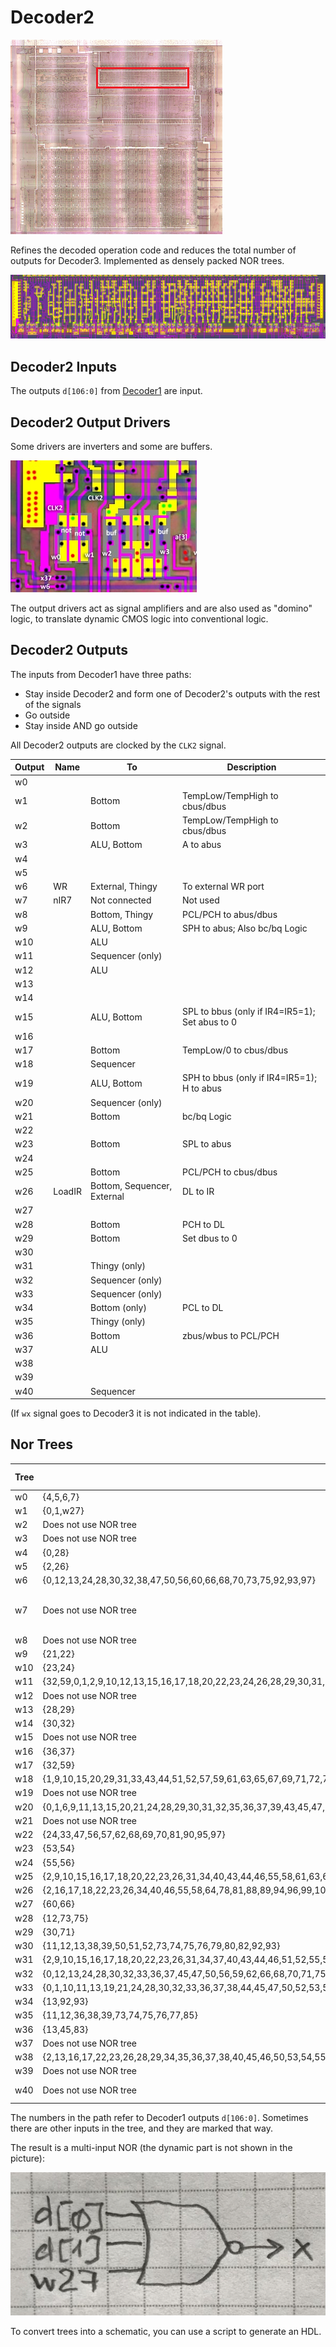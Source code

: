 # Decoder2

![locator_decoder2](/imgstore/locator_decoder2.png)

Refines the decoded operation code and reduces the total number of outputs for Decoder3. Implemented as densely packed NOR trees.

![decoder2](/imgstore/decoder2.jpg)

## Decoder2 Inputs

The outputs `d[106:0]` from [Decoder1](decoder1.md) are input.

## Decoder2 Output Drivers

Some drivers are inverters and some are buffers.

![decoder2_drv](/imgstore/modules/decoder2_drv.jpg)

The output drivers act as signal amplifiers and are also used as "domino" logic, to translate dynamic CMOS logic into conventional logic.

## Decoder2 Outputs

The inputs from Decoder1 have three paths:
- Stay inside Decoder2 and form one of Decoder2's outputs with the rest of the signals
- Go outside
- Stay inside AND go outside

All Decoder2 outputs are clocked by the `CLK2` signal.

|Output|Name|To|Description|
|---|---|---|---|
|w0| | | |
|w1| |Bottom|TempLow/TempHigh to cbus/dbus|
|w2| |Bottom|TempLow/TempHigh to cbus/dbus|
|w3| |ALU, Bottom|A to abus|
|w4| | | |
|w5| | | |
|w6|WR|External, Thingy|To external WR port|
|w7|nIR7|Not connected|Not used|
|w8| |Bottom, Thingy|PCL/PCH to abus/dbus|
|w9| |ALU, Bottom|SPH to abus; Also bc/bq Logic|
|w10| |ALU| |
|w11| |Sequencer (only)| |
|w12| |ALU| |
|w13| | | |
|w14| | | |
|w15| |ALU, Bottom|SPL to bbus (only if IR4=IR5=1); Set abus to 0|
|w16| | | |
|w17| |Bottom|TempLow/0 to cbus/dbus|
|w18| |Sequencer| |
|w19| |ALU, Bottom|SPH to bbus (only if IR4=IR5=1); H to abus|
|w20| |Sequencer (only)| |
|w21| |Bottom|bc/bq Logic|
|w22| | | |
|w23| |Bottom|SPL to abus|
|w24| | | |
|w25| |Bottom|PCL/PCH to cbus/dbus|
|w26|LoadIR|Bottom, Sequencer, External|DL to IR|
|w27| | | |
|w28| |Bottom|PCH to DL|
|w29| |Bottom|Set dbus to 0|
|w30| | | |
|w31| |Thingy (only)| |
|w32| |Sequencer (only)| |
|w33| |Sequencer (only)| |
|w34| |Bottom (only)|PCL to DL|
|w35| |Thingy (only)| |
|w36| |Bottom|zbus/wbus to PCL/PCH|
|w37| |ALU| |
|w38| | | |
|w39| | | |
|w40| |Sequencer| |

(If `wx` signal goes to Decoder3 it is not indicated in the table).

## Nor Trees

|Tree|Paths|Output Driver|
|---|---|---|
|w0|{4,5,6,7}|not|
|w1|{0,1,w27}|not|
|w2|Does not use NOR tree|`d[103]`|
|w3|Does not use NOR tree|`d[3]`|
|w4|{0,28}|not|
|w5|{2,26}|not|
|w6|{0,12,13,24,28,30,32,38,47,50,56,60,66,68,70,73,75,92,93,97}|not|
|w7|Does not use NOR tree|`~IR[7]`. :warning: Not used (not connected).|
|w8|Does not use NOR tree|`d[19]`|
|w9|{21,22}|not|
|w10|{23,24}|not|
|w11|{32,59,0,1,2,9,10,12,13,15,16,17,18,20,22,23,24,26,28,29,30,31,33,34,38,40,43,44,46,47,50,51,52,55,56,57,58,60,61,63,64,65,66,67,68,69,70,71,72,73,75,78,79,80,81,82,86,87,88,89,90,91,92,93,94,95,96,97,99,100,101,102,103,104,105}|not|
|w12|Does not use NOR tree|`d[27]`|
|w13|{28,29}|not|
|w14|{30,32}|not|
|w15|Does not use NOR tree|`d[35]`|
|w16|{36,37}|not|
|w17|{32,59}|not|
|w18|{1,9,10,15,20,29,31,33,43,44,51,52,57,59,61,63,65,67,69,71,72,79,80,82,86,87,90,91,95,104,105}|not|
|w19|Does not use NOR tree|`d[46]`|
|w20|{0,1,6,9,11,13,15,20,21,24,28,29,30,31,32,35,36,37,39,43,45,47,50,51,56,57,60,61,62,63,65,66,68,69,70,72,74,76,82,83,86,92,93,95,97,104}|not|
|w21|Does not use NOR tree|`d[50]`|
|w22|{24,33,47,56,57,62,68,69,70,81,90,95,97}|not|
|w23|{53,54}|not|
|w24|{55,56}|not|
|w25|{2,9,10,15,16,17,18,20,22,23,26,31,34,40,43,44,46,55,58,61,63,64,65,67,72,77,78,86,87,88,89,91,94,96,99,100,101,102,104,105}|not|
|w26|{2,16,17,18,22,23,26,34,40,46,55,58,64,78,81,88,89,94,96,99,100,101,102,103}|not|
|w27|{60,66}|not|
|w28|{12,73,75}|not|
|w29|{30,71}|not|
|w30|{11,12,13,38,39,50,51,52,73,74,75,76,79,80,82,92,93}|not|
|w31|{2,9,10,15,16,17,18,20,22,23,26,31,34,37,40,43,44,46,51,52,55,58,60,61,63,64,65,67,72,78,79,80,81,82,84,86,87,88,89,91,94,96,99,101,102,103,104,105}|not|
|w32|{0,12,13,24,28,30,32,33,36,37,45,47,50,56,59,62,66,68,70,71,75,76,77,83,90,91,92,93,97}|not|
|w33|{0,1,10,11,13,19,21,24,28,30,32,33,36,37,38,44,45,47,50,52,53,54,56,59,60,62,66,67,68,70,71,73,75,79,80,82,83,87,90,91,92,93,97,105}|not|
|w34|{13,92,93}|not|
|w35|{11,12,36,38,39,73,74,75,76,77,85}|not|
|w36|{13,45,83}|not|
|w37|Does not use NOR tree|`d[98]`|
|w38|{2,13,16,17,22,23,26,28,29,34,35,36,37,38,40,45,46,50,53,54,55,58,62,68,70,78,81,88,89,92,93,94,96,97,99,100,101}|not|
|w39|Does not use NOR tree|`~SeqOut_2`|
|w40|Does not use NOR tree|`w[18] & w[39]`|

The numbers in the path refer to Decoder1 outputs `d[106:0]`. Sometimes there are other inputs in the tree, and they are marked that way.

The result is a multi-input NOR (the dynamic part is not shown in the picture):

![demo_w1](/imgstore/demo_w1.jpg)

To convert trees into a schematic, you can use a script to generate an HDL.
